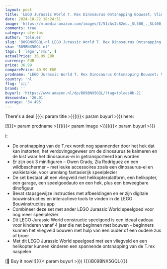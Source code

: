 ```yaml
---
layout: post
title: 'LEGO Jurassic World T. Rex Dinosaurus Ontsnapping Bouwset; Vliegveld Bouwpakket voor Kinderen Vanaf 4 Jaar met Speelgoed Auto en Minifiguren  Cadeau voor Jongens en Meisjes 76944'
date: 2024-10-22 18:24:51
image: 'https://m.media-amazon.com/images/I/51zAsIc82mL._SL500_._SL400_.jpg'
comments: true
category: ofertas
author: 'tole.es'
slug: 'B09BNX5GQL-nl LEGO Jurassic World T. Rex Dinosaurus Ontsnapping Bouwset;...'
sku: 'B09BNX5GQL-nl'
tags: [ 'lego','🇳🇱', ]
actualPrice: 36.99 EUR
currency: EUR
price: 36.99
comparePrice: 49.99 EUR
prodname: 'LEGO Jurassic World T. Rex Dinosaurus Ontsnapping Bouwset; Vliegveld Bouwpakket voor Kinderen Vanaf 4 Jaar met Speelgoed Auto en Minifiguren  Cadeau voor Jongens en Meisjes 76944'
country: 'nl'
flag: '🇳🇱'
brand: ''
buyurl: 'https://www.amazon.nl/dp/B09BNX5GQL/?tag=tolees0b-21'
descuento: '26.01'
average: '34.495'
---
```


There's a deal [{{< param title >}}]({{< param buyurl >}})  here:

[![{{< param prodname >}}]({{< param image >}})]({{< param buyurl >}})

ℹ️:

- De onstnapping van de T.rex wordt nog spannender door het hek dat kan instorten, het verdovingsgeweer om de dinosaurus te kalmeren en de kist waar het dinosaurus-ei in getransporteerd kan worden
- Er zijn ook 3 minifiguren – Owen Grady, Zia Rodriguez en een wildbeschermer – met leuke accessoires zoals een dinosaurus-ei en walkietalkie, voor urenlang fantasierijk speelplezier
- De set bestaat uit een vliegveld met helikopterplatform, een helikopter, een garage, een speelgoedauto en een hek, plus een beweegbare dinofiguur
- Bevat stapsgewijze instructies met afbeeldingen en er zijn digitale bouwinstructies en interactieve tools te vinden in de LEGO Bouwinstructies app
- Combineer deze set met ander LEGO Jurassic World speelgoed voor nog meer speelplezier
- Dit LEGO Jurassic World constructie speelgoed is een ideaal cadeau voor kinderen vanaf 4 jaar die net beginnen met bouwen - beginners kunnen het vliegveld bouwen met hulp van een ouder of een oudere zus of broer
- Met dit LEGO Jurassic World speelgoed met een vliegveld en een helikopter kunnen kinderen een spannende ontsnapping van de T.rex naspelen

[🛒 Buy it now!!]({{< param buyurl >}})
{{<world>}}B09BNX5GQL{{</world>}}
